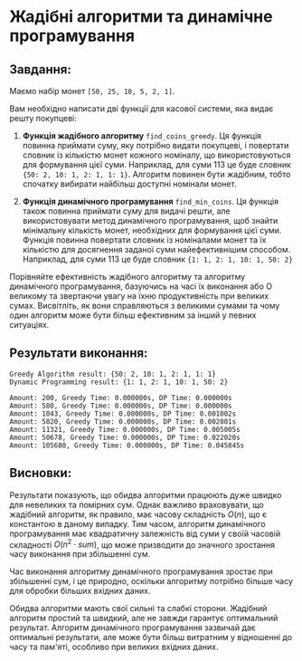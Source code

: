 # Жадібні алгоритми та динамічне програмування

## Завдання:

Маємо набір монет ```[50, 25, 10, 5, 2, 1]```.

Вам необхідно написати дві функції для касової системи, яка видає решту покупцеві:

1. **Функція жадібного алгоритму** ```find_coins_greedy```. Ця функція повинна приймати суму, яку потрібно видати покупцеві, і повертати словник із кількістю монет кожного номіналу, що використовуються для формування цієї суми.
   Наприклад, для суми 113 це буде словник ```{50: 2, 10: 1, 2: 1, 1: 1}```. Алгоритм повинен бути жадібним, тобто спочатку вибирати найбільш доступні номінали монет.

2. **Функція динамічного програмування** ```find_min_coins```. Ця функція також повинна приймати суму для видачі решти, але використовувати метод динамічного програмування, щоб знайти мінімальну кількість монет, необхідних для формування цієї суми. Функція повинна повертати словник із номіналами монет та їх кількістю для досягнення заданої суми найефективнішим способом. Наприклад, для суми 113 це буде словник ```{1: 1, 2: 1, 10: 1, 50: 2}```

Порівняйте ефективність жадібного алгоритму та алгоритму динамічного програмування, базуючись на часі їх виконання або O великому та звертаючи увагу на їхню продуктивність при великих сумах.
Висвітліть, як вони справляються з великими сумами та чому один алгоритм може бути більш ефективним за інший у певних ситуаціях.

## Результати виконання:

```
Greedy Algorithm result: {50: 2, 10: 1, 2: 1, 1: 1}
Dynamic Programming result: {1: 1, 2: 1, 10: 1, 50: 2}

Amount: 200, Greedy Time: 0.000000s, DP Time: 0.000000s
Amount: 580, Greedy Time: 0.000000s, DP Time: 0.000000s
Amount: 1043, Greedy Time: 0.000000s, DP Time: 0.001002s
Amount: 5020, Greedy Time: 0.000000s, DP Time: 0.002001s
Amount: 11321, Greedy Time: 0.000000s, DP Time: 0.005005s
Amount: 50678, Greedy Time: 0.000000s, DP Time: 0.022020s
Amount: 105680, Greedy Time: 0.000000s, DP Time: 0.045845s
```

## Висновки:

Результати показують, що обидва алгоритми працюють дуже швидко для невеликих та помірних сум. Однак важливо враховувати, що жадібний алгоритм, як правило, має часову складність $O(n)$, що є константою в даному випадку.
Тим часом, алгоритм динамічного програмування має квадратичну залежність від суми у своїй часовій складності $O(n^2 \cdot sum)$, що може призводити до значного зростання часу виконання при збільшенні сум.

Час виконання алгоритму динамічного програмування зростає при збільшенні сум, і це природно, оскільки алгоритму потрібно більше часу для обробки більших вхідних даних.

Обидва алгоритми мають свої сильні та слабкі сторони. Жадібний алгоритм простий та швидкий, але не завжди гарантує оптимальний результат. Алгоритм динамічного програмування зазвичай дає оптимальні результати, але може бути більш витратним у відношенні до часу та пам'яті, особливо при великих вхідних даних.